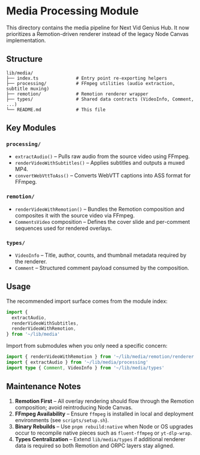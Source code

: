 # Media Processing Module

This directory contains the media pipeline for Next Vid Genius Hub. It now prioritizes a Remotion-driven renderer instead of the legacy Node Canvas implementation.

## Structure

```
lib/media/
├── index.ts              # Entry point re-exporting helpers
├── processing/           # FFmpeg utilities (audio extraction, subtitle muxing)
├── remotion/             # Remotion renderer wrapper
├── types/                # Shared data contracts (VideoInfo, Comment, ...)
└── README.md             # This file
```

## Key Modules

### `processing/`
- `extractAudio()` – Pulls raw audio from the source video using FFmpeg.
- `renderVideoWithSubtitles()` – Applies subtitles and outputs a muxed MP4.
- `convertWebVttToAss()` – Converts WebVTT captions into ASS format for FFmpeg.

### `remotion/`
- `renderVideoWithRemotion()` – Bundles the Remotion composition and composites it with the source video via FFmpeg.
- `CommentsVideo` composition – Defines the cover slide and per-comment sequences used for rendered overlays.

### `types/`
- `VideoInfo` – Title, author, counts, and thumbnail metadata required by the renderer.
- `Comment` – Structured comment payload consumed by the composition.

## Usage

The recommended import surface comes from the module index:

```ts
import {
  extractAudio,
  renderVideoWithSubtitles,
  renderVideoWithRemotion,
} from '~/lib/media'
```

Import from submodules when you only need a specific concern:

```ts
import { renderVideoWithRemotion } from '~/lib/media/remotion/renderer'
import { extractAudio } from '~/lib/media/processing'
import type { Comment, VideoInfo } from '~/lib/media/types'
```

## Maintenance Notes

1. **Remotion First** – All overlay rendering should flow through the Remotion composition; avoid reintroducing Node Canvas.
2. **FFmpeg Availability** – Ensure `ffmpeg` is installed in local and deployment environments (see `scripts/setup.sh`).
3. **Binary Rebuilds** – Use `pnpm rebuild:native` when Node or OS upgrades occur to recompile native pieces such as `fluent-ffmpeg` or `yt-dlp-wrap`.
4. **Types Centralization** – Extend `lib/media/types` if additional renderer data is required so both Remotion and ORPC layers stay aligned.
